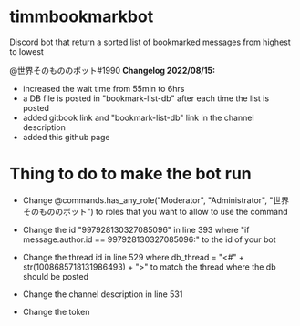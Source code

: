 # timmbookmarkbot
Discord bot that return a sorted list of bookmarked messages from highest to lowest

@世界そのもののボット#1990 __**Changelog 2022/08/15:**__
- increased the wait time from 55min to 6hrs
- a DB file is posted in "bookmark-list-db" after each time the list is posted
- added gitbook link and "bookmark-list-db" link in the channel description 
- added this github page

<h1> Thing to do to make the bot run</h1>

- Change @commands.has_any_role("Moderator", "Administrator", "世界そのもののボット") to roles that you want to allow to use the command

- Change the id "997928130327085096" in line 393 where "if message.author.id == 997928130327085096:" to the id of your bot

- Change the thread id in line 529 where db_thread = "<#" + str(1008685718131986493) + ">" to match the thread where the db should be posted

- Change the channel description in line 531

- Change the token
